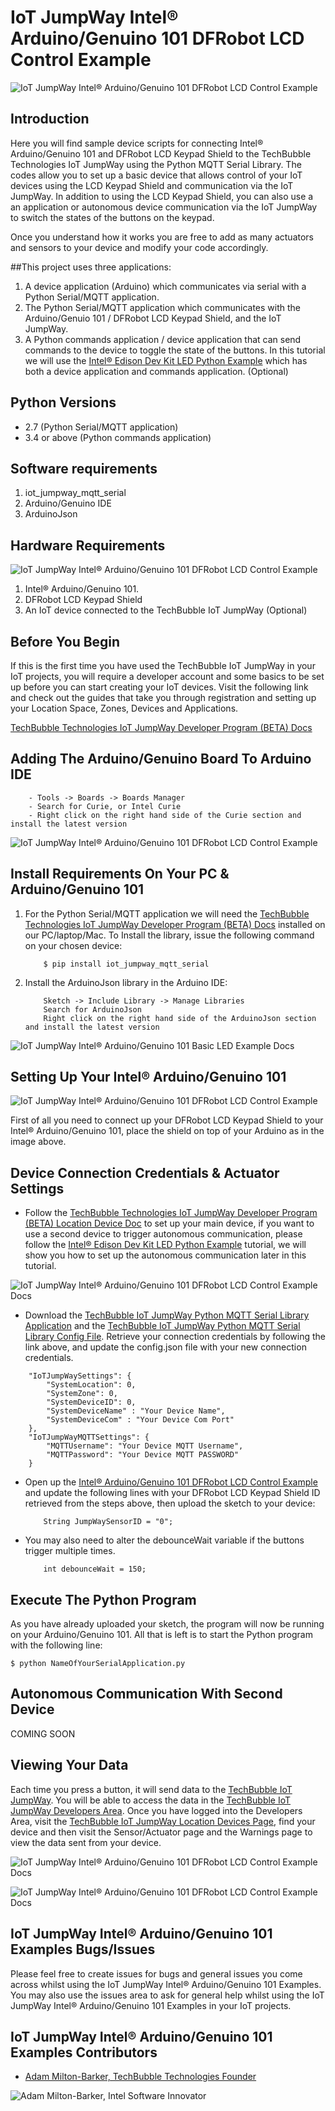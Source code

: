 # IoT JumpWay Intel® Arduino/Genuino 101 DFRobot LCD Control Example

![IoT JumpWay Intel® Arduino/Genuino 101 DFRobot LCD Control Example](../../../images/main/IoT-Jumpway.jpg)  

## Introduction

Here you will find sample device scripts for connecting Intel® Arduino/Genuino 101 and DFRobot LCD Keypad Shield to the TechBubble Technologies IoT JumpWay using the Python MQTT Serial Library. The codes allow you to set up a basic device that allows control of your IoT devices using the LCD Keypad Shield and communication via the IoT JumpWay. In addition to using the LCD Keypad Shield, you can also use a an application or autonomous device communication via the IoT JumpWay to switch the states of the buttons on the keypad. 

Once you understand how it works you are free to add as many actuators and sensors to your device and modify your code accordingly.

##This project uses three applications:

1. A device application (Arduino) which communicates via serial with a Python Serial/MQTT application.
2. The Python Serial/MQTT application which communicates with the Arduino/Genuio 101 / DFRobot LCD Keypad Shield, and the IoT JumpWay.
3. A Python commands application / device application that can send commands to the device to toggle the state of the buttons. In this tutorial we will use the [Intel® Edison Dev Kit LED Python Example](https://github.com/TechBubbleTechnologies/IoT-JumpWay-Intel-Examples/tree/master/Intel-Edison/Dev-Kit-LED/Python "Intel® Edison Dev Kit LED Python Example") which has both a device application and commands application. (Optional)

## Python Versions

- 2.7 (Python Serial/MQTT application)
- 3.4 or above (Python commands application)

## Software requirements

1. iot_jumpway_mqtt_serial
2. Arduino/Genuino IDE
3. ArduinoJson

## Hardware Requirements

![IoT JumpWay Intel® Arduino/Genuino 101 DFRobot LCD Control Example](../../../images/LCD-Control/DF-Robot-101-Hardware.jpg)

1. Intel® Arduino/Genuino 101.
2. DFRobot LCD Keypad Shield
5. An IoT device connected to the TechBubble IoT JumpWay (Optional)

## Before You Begin

If this is the first time you have used the TechBubble IoT JumpWay in your IoT projects, you will require a developer account and some basics to be set up before you can start creating your IoT devices. Visit the following link and check out the guides that take you through registration and setting up your Location Space, Zones, Devices and Applications.

[TechBubble Technologies IoT JumpWay Developer Program (BETA) Docs](https://github.com/TechBubbleTechnologies/IoT-JumpWay-Docs/ "TechBubble Technologies IoT JumpWay Developer Program (BETA) Docs")

## Adding The Arduino/Genuino Board To Arduino IDE

        - Tools -> Boards -> Boards Manager
        - Search for Curie, or Intel Curie
        - Right click on the right hand side of the Curie section and install the latest version

![IoT JumpWay Intel® Arduino/Genuino 101 DFRobot LCD Control Example](../../../images/Docs/Curie.jpg)

## Install Requirements On Your PC & Arduino/Genuino 101

1. For the Python Serial/MQTT application we will need the [TechBubble Technologies IoT JumpWay Developer Program (BETA) Docs](https://github.com/TechBubbleTechnologies/IoT-JumpWay-Docs/ "TechBubble Technologies IoT JumpWay Developer Program (BETA) Docs") installed on our PC/laptop/Mac. To Install the library, issue the following command on your chosen device:

    ```
        $ pip install iot_jumpway_mqtt_serial
    ```

2. Install the ArduinoJson library in the Arduino IDE:

    ```
        Sketch -> Include Library -> Manage Libraries
        Search for ArduinoJson
        Right click on the right hand side of the ArduinoJson section and install the latest version
    ```

![IoT JumpWay Intel® Arduino/Genuino 101 Basic LED Example Docs](../../images/Docs/ArduinoJson.jpg)

## Setting Up Your Intel® Arduino/Genuino 101

![IoT JumpWay Intel® Arduino/Genuino 101 DFRobot LCD Control Example](../../../images/LCD-Control/DF-Robot-101-Setup.jpg)

First of all you need to connect up your DFRobot LCD Keypad Shield to your Intel® Arduino/Genuino 101, place the shield on top of your Arduino as in the image above. 

## Device Connection Credentials & Actuator Settings

- Follow the [TechBubble Technologies IoT JumpWay Developer Program (BETA) Location Device Doc](https://github.com/TechBubbleTechnologies/IoT-JumpWay-Docs/blob/master/4-Location-Devices.md "TechBubble Technologies IoT JumpWay Developer Program (BETA) Location Device Doc") to set up your main device, if you want to use a second device to trigger autonomous communication, please follow the [Intel® Edison Dev Kit LED Python Example](https://github.com/TechBubbleTechnologies/IoT-JumpWay-Intel-Examples/tree/master/Intel-Edison/Dev-Kit-LED/Python "Intel® Edison Dev Kit LED Python Example") tutorial, we will show you how to set up the autonomous communication later in this tutorial. 

![IoT JumpWay  Intel® Arduino/Genuino 101 DFRobot LCD Control Example Docs](../../../images/Basic-LED/Device-Creation.png)  

- Download the [TechBubble IoT JumpWay Python MQTT Serial Library Application](https://github.com/TechBubbleTechnologies/IoT-JumpWay-Python-MQTT-Serial-Client/blob/master/application.py "TechBubble IoT JumpWay Python MQTT Serial Library Application") and the [TechBubble IoT JumpWay Python MQTT Serial Library Config File](https://github.com/TechBubbleTechnologies/IoT-JumpWay-Python-MQTT-Serial-Client/blob/master/config.json "TechBubble IoT JumpWay Python MQTT Serial Library Config File"). Retrieve your connection credentials by following the link above, and update the config.json file with your new connection  credentials.

```
	"IoTJumpWaySettings": {
        "SystemLocation": 0,
        "SystemZone": 0,
        "SystemDeviceID": 0,
        "SystemDeviceName" : "Your Device Name",
        "SystemDeviceCom" : "Your Device Com Port"
    },
	"IoTJumpWayMQTTSettings": {
        "MQTTUsername": "Your Device MQTT Username",
        "MQTTPassword": "Your Device MQTT PASSWORD"
    }
```

- Open up the [Intel® Arduino/Genuino 101 DFRobot LCD Control Example](https://github.com/TechBubbleTechnologies/IoT-JumpWay-Intel-Examples/blob/master/Intel-Arduino-101/3RD-PARTY-DFRobot/LCD-Control/LCD-Control.ino "Intel® Arduino/Genuino 101 DFRobot LCD Control Example") and update the following lines with your DFRobot LCD Keypad Shield ID retrieved from the steps above, then upload the sketch to your device:

    ```
        String JumpWaySensorID = "0";
    ```

- You may also need to alter the debounceWait variable if the buttons trigger multiple times.

    ```
        int debounceWait = 150;
    ```

## Execute The Python Program

As you have already uploaded your sketch, the program will now be running on your Arduino/Genuino 101. All that is left is to start the Python program with the following line:

    $ python NameOfYourSerialApplication.py 

## Autonomous Communication With Second Device

COMING SOON

## Viewing Your Data  

Each time you press a button, it will send data to the [TechBubble IoT JumpWay](https://iot.techbubbletechnologies.com/ "TechBubble IoT JumpWay"). You will be able to access the data in the [TechBubble IoT JumpWay Developers Area](https://iot.techbubbletechnologies.com/developers/dashboard/ "TechBubble IoT JumpWay Developers Area"). Once you have logged into the Developers Area, visit the [TechBubble IoT JumpWay Location Devices Page](https://iot.techbubbletechnologies.com/developers/location-devices "Location Devices page"), find your device and then visit the Sensor/Actuator page and the Warnings page to view the data sent from your device.

![IoT JumpWay  Intel® Arduino/Genuino 101 DFRobot LCD Control Example Docs](../../../images/Basic-LED/SensorData.png)

![IoT JumpWay  Intel® Arduino/Genuino 101 DFRobot LCD Control Example Docs](../../../images/Basic-LED/WarningData.png)

## IoT JumpWay Intel® Arduino/Genuino 101 Examples Bugs/Issues

Please feel free to create issues for bugs and general issues you come across whilst using the IoT JumpWay Intel® Arduino/Genuino 101 Examples. You may also use the issues area to ask for general help whilst using the IoT JumpWay Intel® Arduino/Genuino 101 Examples in your IoT projects.

## IoT JumpWay Intel® Arduino/Genuino 101 Examples Contributors

- [Adam Milton-Barker, TechBubble Technologies Founder](https://github.com/AdamMiltonBarker "Adam Milton-Barker, TechBubble Technologies Founder")

![Adam Milton-Barker,  Intel Software Innovator](../../../images/main/Intel-Software-Innovator.jpg)  